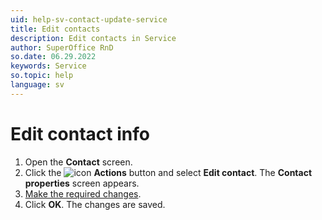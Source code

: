 ```yaml
---
uid: help-sv-contact-update-service
title: Edit contacts
description: Edit contacts in Service
author: SuperOffice RnD
so.date: 06.29.2022
keywords: Service
so.topic: help
language: sv
---
```


# Edit contact info

1. Open the **Contact** screen.
2. Click the ![icon][img1] **Actions** button and select **Edit contact**. The **Contact properties** screen appears.
3. [Make the required changes][2].
4. Click **OK**. The changes are saved.

<!-- Referenced links -->
[2]: create.md

<!-- Referenced images -->
[img1]: ../../../../media/icons/btn-menu.png

